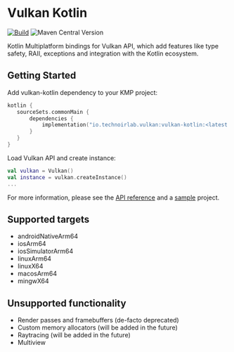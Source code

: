 Vulkan Kotlin
=============

[![Build](https://github.com/technoir-lab/vulkan-kotlin/actions/workflows/build.yaml/badge.svg?branch=main)](https://github.com/technoir-lab/vulkan-kotlin/actions/workflows/build.yaml) ![Maven Central Version](https://img.shields.io/maven-central/v/io.technoirlab.vulkan/vulkan-kotlin)

Kotlin Multiplatform bindings for Vulkan API, which add features like type safety, RAII,
exceptions and integration with the Kotlin ecosystem.

## Getting Started

Add vulkan-kotlin dependency to your KMP project:

```kotlin
kotlin {
   sourceSets.commonMain {
       dependencies {
           implementation("io.technoirlab.vulkan:vulkan-kotlin:<latest version>")
       }
   }
}
```

Load Vulkan API and create instance:

```kotlin
val vulkan = Vulkan()
val instance = vulkan.createInstance()
...
```

For more information, please see the [API reference](https://technoir-lab.github.io/vulkan-kotlin/) and a [sample](sample) project.

## Supported targets

* androidNativeArm64
* iosArm64
* iosSimulatorArm64
* linuxArm64
* linuxX64
* macosArm64
* mingwX64

## Unsupported functionality

* Render passes and framebuffers (de-facto deprecated)
* Custom memory allocators (will be added in the future)
* Raytracing (will be added in the future)
* Multiview
